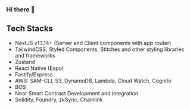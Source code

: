 ### Hi there 👋

## Tech Stacks
- NextJS v13,14+ (Server and Client components with app router)
- TailwindCSS, Styled Components, Stitches and other styling libraries and frameworks
- Zustand
- React Native (Expo)
- Fastify/Express
- AWS: SAM-CLI, S3, DynamoDB, Lambda, Cloud Watch, Cognito
- BOS
- Near Smart Contract Development and integration
- Solidity, Foundry, zkSync, Chainlink




